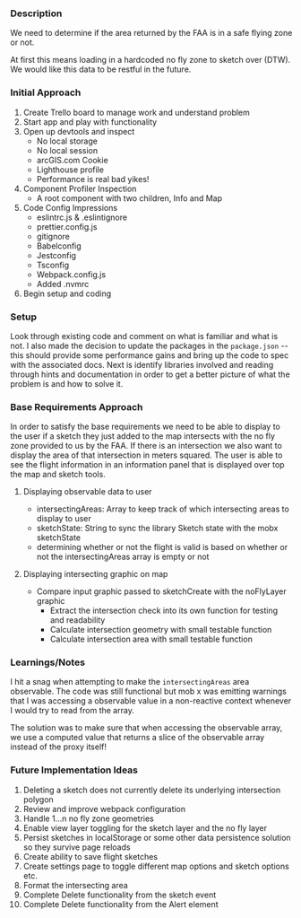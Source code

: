 ### Description

We need to determine if the area returned by the FAA is in a safe flying zone or not.

At first this means loading in a hardcoded no fly zone to sketch over (DTW). We would like this data to be restful in the future.

### Initial Approach

1. Create Trello board to manage work and understand problem
2. Start app and play with functionality
3. Open up devtools and inspect
   - No local storage
   - No local session
   - arcGIS.com Cookie
   - Lighthouse profile
   - Performance is real bad yikes!
4. Component Profiler Inspection
   - A root component with two children, Info and Map
5. Code Config Impressions
   - eslintrc.js & .eslintignore
   - prettier.config.js
   - gitignore
   - Babelconfig
   - Jestconfig
   - Tsconfig
   - Webpack.config.js
   - Added .nvmrc
6. Begin setup and coding

### Setup

Look through existing code and comment on what is familiar and what is not. I also made the decision to update the packages in the `package.json` -- this should provide some performance gains and bring up the code to spec with the associated docs. Next is identify libraries involved and reading through hints and documentation in order to get a better picture of what the problem is and how to solve it.

### Base Requirements Approach

In order to satisfy the base requirements we need to be able to display to the user if a sketch they just added to the map intersects with the no fly zone provided to us by the FAA. If there is an intersection we also want to display the area of that intersection in meters squared. The user is able to see the flight information in an information panel that is displayed over top the map and sketch tools.

1. Displaying observable data to user

   - intersectingAreas: Array to keep track of which intersecting areas to display to user
   - sketchState: String to sync the library Sketch state with the mobx sketchState
   - determining whether or not the flight is valid is based on whether or not the intersectingAreas array is empty or not

2. Displaying intersecting graphic on map
   - Compare input graphic passed to sketchCreate with the noFlyLayer graphic
     - Extract the intersection check into its own function for testing and readability
     - Calculate intersection geometry with small testable function
     - Calculate intersection area with small testable function

### Learnings/Notes

I hit a snag when attempting to make the `intersectingAreas` area observable. The code was still functional but mob x was emitting warnings that I was accessing a observable value in a non-reactive context whenever I would try to read from the array.

The solution was to make sure that when accessing the observable array, we use a computed value that returns a slice of the observable array instead of the proxy itself!

### Future Implementation Ideas
1. Deleting a sketch does not currently delete its underlying intersection polygon
2. Review and improve webpack configuration
3. Handle 1...n no fly zone geometries
4. Enable view layer toggling for the sketch layer and the no fly layer
7. Persist sketches in localStorage or some other data persistence solution so they survive page reloads
8. Create ability to save flight sketches
8. Create settings page to toggle different map options and sketch options etc.
9. Format the intersecting area
10. Complete Delete functionality from the sketch event
11. Complete Delete functionality from the Alert element